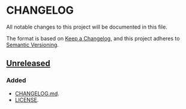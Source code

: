 # CHANGELOG

All notable changes to this project will be documented in this file.

The format is based on [Keep a Changelog](https://keepachangelog.com/en/1.1.0/),
and this project adheres to [Semantic Versioning](https://semver.org/spec/v2.0.0.html).

## [Unreleased]

### Added

- [CHANGELOG.md](./CHANGELOG.md).
- [LICENSE](./LICENSE).

[unreleased]: https://github.com/Rigui73/dotnet-app-suite/compare/main...HEAD
